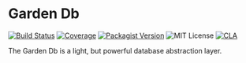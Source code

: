 # Garden Db

[![Build Status](https://img.shields.io/travis/vanilla/garden-db.svg?style=flat)](https://travis-ci.org/vanilla/garden-db)
[![Coverage](https://img.shields.io/scrutinizer/coverage/g/vanilla/garden-db.svg?style=flat)](https://scrutinizer-ci.com/g/vanilla/garden-db/)
[![Packagist Version](https://img.shields.io/packagist/v/vanilla/garden-db.svg?style=flat)](https://packagist.org/packages/vanilla/garden-db)
![MIT License](https://img.shields.io/packagist/l/vanilla/garden-db.svg?style=flat)
[![CLA](https://cla-assistant.io/readme/badge/vanilla/garden-db)](https://cla-assistant.io/vanilla/garden-db)

The Garden Db is a light, but powerful database abstraction layer.
